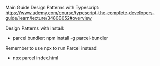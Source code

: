 Main Guide Design Patterns with Typescript:
https://www.udemy.com/course/typescript-the-complete-developers-guide/learn/lecture/34808052#overview

Design Patterns with install:

- parcel bundler: npm install -g parcel-bundler

Remember to use npx to run Parcel instead!
- npx parcel index.html
